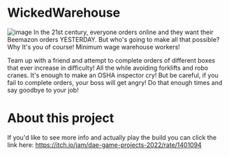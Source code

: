 # WickedWarehouse
![image](https://user-images.githubusercontent.com/40210931/203132646-8fc18555-0caf-49df-9cbb-8b7b15be88eb.png)
In the 21st century, everyone orders online and they want their Beemazon orders YESTERDAY. But who's going to make all that possible?
Why It's you of course! Minimum wage warehouse workers!

Team up with a friend and attempt to complete orders of different boxes that ever increase in difficulty! All the while avoiding forklifts and robo cranes. It's enough to make an OSHA inspector cry!
But be careful, if you fail to complete orders, your boss will get angry! Do that enough times and say goodbye to your job!

# About this project
If you'd like to see more info and actually play the build you can click the link here: https://itch.io/jam/dae-game-projects-2022/rate/1401094

